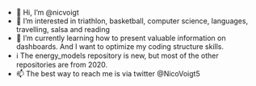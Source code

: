 - 👋 Hi, I’m @nicvoigt
- 👀 I’m interested in triathlon, basketball, computer science, languages, travelling, salsa and reading
- 🌱 I’m currently learning how to present valuable information on dashboards. And I want to optimize my coding structure skills.
- ℹ️ The energy_models repository is new, but most of the other repositories are from 2020.
- 📫 The best way to reach me is via twitter @NicoVoigt5

<!---
nicvoigt/nicvoigt is a ✨ special ✨ repository because its `README.md` (this file) appears on your GitHub profile.
You can click the Preview link to take a look at your changes.
--->

